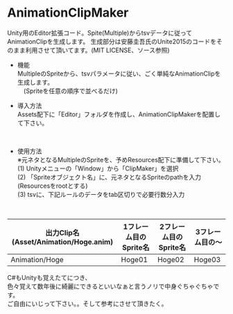 # AnimationClipMaker
Unity用のEditor拡張コード。Spite(Multiple)からtsvデータに従ってAnimationClipを生成します。
生成部分は安藤圭吾氏のUnite2015のコードをそのまま利用させて頂いてます。(MIT LICENSE、ソース参照)

- 機能<br>
MultipleのSpriteから、tsvパラメータに従い、ごく単純なAnimationClipを生成します。<br>
　(Spriteを任意の順序で並べるだけ)<br>

- 導入方法<br>
Assets配下に「Editor」フォルダを作成し、AnimationClipMakerを配置して下さい。<br>
<br>

- 使用方法<br>
※元ネタとなるMultipleのSpriteを、予めResources配下に準備して下さい。<br>
(1) Unityメニューの「Window」から「ClipMaker」を選択<br>
(2) 「Spriteオブジェクト名」に、元ネタとなるSpriteのpathを入力(Resourcesをrootとする)<br>
(3) tsvに、下記ルールのデータをtab区切りで必要行数分入力<br>
<br>

| 出力Clip名(Asset/Animation/Hoge.anim) | 1フレーム目のSprite名 | 2フレーム目のSprite名 | 3フレーム目の～ |
| ------ | ------ | ------ | ------ |
| Animation/Hoge | Hoge01 | Hoge02 | Hoge03 |

C#もUnityも覚えたてにつき、<br>
色々覚えて数年後に綺麗にできるといいなぁと言うノリで中身ぐちゃぐちゃです。<br>
ご自由にいじって下さい。。そして参考にさせて頂きたく。
